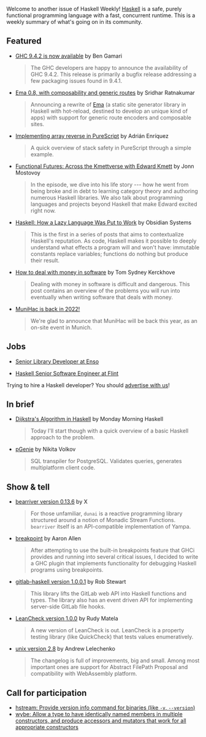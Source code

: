 Welcome to another issue of Haskell Weekly!
[Haskell](https://www.haskell.org) is a safe, purely functional programming language with a fast, concurrent runtime.
This is a weekly summary of what's going on in its community.

## Featured

- [GHC 9.4.2 is now available](https://discourse.haskell.org/t/ghc-9-4-2-is-now-available/4955) by Ben Gamari
  > The GHC developers are happy to announce the availability of GHC 9.4.2. This release is primarily a bugfix release addressing a few packaging issues found in 9.4.1.

- [Ema 0.8, with composability and generic routes](https://srid.ca/ema-0.8) by Sridhar Ratnakumar
  > Announcing a rewrite of [Ema](https://ema.srid.ca/) (a static site generator library in Haskell with hot-reload, destined to develop an unique kind of apps) with support for generic route encoders and composable sites.

- [Implementing array reverse in PureScript](https://github.com/adrianen-ucm/purescript-array-reverse) by Adrián Enríquez
  > A quick overview of stack safety in PureScript through a simple example.

- [Functional Futures: Across the Kmettverse with Edward Kmett](https://serokell.io/blog/across-the-kmettverse-with-edward-kmett) by Jonn Mostovoy
  > In the episode, we dive into his life story --- how he went from being broke and in debt to learning category theory and authoring numerous Haskell libraries. We also talk about programming languages and projects beyond Haskell that make Edward excited right now.

- [Haskell: How a Lazy Language Was Put to Work](https://obsidian.systems/blog/haskell-lazy-language-put-to-work) by Obsidian Systems
  > This is the first in a series of posts that aims to contextualize Haskell's reputation. As code, Haskell makes it possible to deeply understand what effects a program will and won't have: immutable constants replace variables; functions do nothing but produce their result.

- [How to deal with money in software](https://cs-syd.eu/posts/2022-08-22-how-to-deal-with-money-in-software) by Tom Sydney Kerckhove
  > Dealing with money in software is difficult and dangerous. This post contains an overview of the problems you will run into eventually when writing software that deals with money.

- [MuniHac is back in 2022!](https://munihac.de/2022.html)
  > We're glad to announce that MuniHac will be back this year, as an on-site event in Munich.

## Jobs

- [Senior Library Developer at Enso](https://np.reddit.com/r/haskell/comments/wvw7jo/senior_library_developer/)

- [Haskell Senior Software Engineer at Flint](https://withflint.com/join/senior-software-engineer-haskell-elm-nix-remote)

Trying to hire a Haskell developer?
You should [advertise with us](https://haskellweekly.news/advertising.html)!

## In brief

- [Dijkstra's Algorithm in Haskell](https://mmhaskell.com/blog/2022/8/22/dijkstras-algorithm-in-haskell) by Monday Morning Haskell
  > Today I'll start though with a quick overview of a basic Haskell approach to the problem.

- [pGenie](https://pgenie.io/) by Nikita Volkov
  > SQL transpiler for PostgreSQL. Validates queries, generates multiplatform client code.

## Show & tell

- [bearriver version 0.13.6](https://np.reddit.com/r/haskell/comments/wu5fi1/ann_dunai090_dunaitest090_bearriver0136/) by X
  > For those unfamiliar, `dunai` is a reactive programming library structured around a notion of Monadic Stream Functions. `bearriver` itself is an API-compatible implementation of Yampa.

- [breakpoint](https://np.reddit.com/r/haskell/comments/wtrbu8/breakpoint_plugin_released/) by Aaron Allen
  > After attempting to use the built-in breakpoints feature that GHCi provides and running into several critical issues, I decided to write a GHC plugin that implements functionality for debugging Haskell programs using breakpoints.

- [gitlab-haskell version 1.0.0.1](https://old.reddit.com/r/haskell/comments/wvx3jb/ann_gitlabhaskell_1001_gitlabs_api_in_haskell/) by Rob Stewart
  > This library lifts the GitLab web API into Haskell functions and types. The library also has an event driven API for implementing server-side GitLab file hooks.

- [LeanCheck version 1.0.0](https://old.reddit.com/r/haskell/comments/wuq3zr/ann_leancheck_v100_enumerative_property_testing/) by Rudy Matela
  > A new version of LeanCheck is out. LeanCheck is a property testing library (like QuickCheck) that tests values enumeratively.

- [unix version 2.8](https://np.reddit.com/r/haskell/comments/wtjnog/new_release_of_unix28/) by Andrew Lelechenko
  > The changelog is full of improvements, big and small. Among most important ones are support for Abstract FilePath Proposal and compatibility with WebAssembly platform.

## Call for participation

- [hstream: Provide version info command for binaries (like `-v`, `--version`)](https://github.com/hstreamdb/hstream/issues/1045)
- [wybe: Allow a type to have identically named members in multiple constructors, and produce accessors and mutators that work for all appropriate constructors](https://github.com/pschachte/wybe/issues/354)
